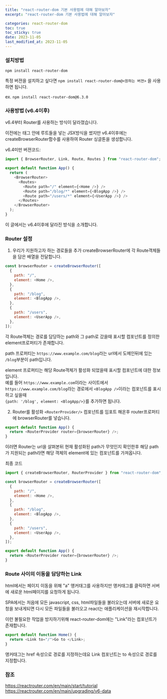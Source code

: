 ```yaml
---
title: "react-router-dom 기본 사용법에 대해 알아보자"
excerpt: "react-router-dom 기본 사용법에 대해 알아보자"

categories: react-router-dom
toc: true
toc_sticky: true
date: 2023-11-05
last_modified_at: 2023-11-05
---
```


### 설치방법

`npm install react-router-dom`

특정 버젼을 설치하고 싶다면
`npm install react-router-dom@<원하는 버젼>`
을 사용하면 됩니다.

ex. `npm install react-router-dom@6.3.0`

### 사용방법 (v6.4이후)

v6.4부터 Router를 사용하는 방식이 달라졌습니다.

이전에는 <Routes>태그 안에 루트들을 넣는 JSX방식을 썼지만 v6.4이후에는 createBrowserRouter함수를 사용하여 Router 싱글톤을 생성합니다.

v6.4미만 버젼코드:

```javascript
import { BrowserRouter, Link, Route, Routes } from "react-router-dom";

export default function App() {
  return (
    <BrowserRouter>
      <Routes>
        <Route path="/" element={<Home />} />
        <Route path="/blog/*" element={<BlogApp />} />
        <Route path="/users/*" element={<UserApp />} />
      </Routes>
    </BrowserRouter>
  );
}
```

이 글에서는 v6.4이후에 달라진 방식을 소개합니다.

### Router 설정

1. 우리가 지원하고자 하는 경로들을 추가
   createBrowserRouter에 각 Route객체들을 담은 배열을 전달합니다.

```javascript
const browserRouter = createBrowserRouter([
  {
    path: "/",
    element: <Home />,
  },
  {
    path: "/blog",
    element: <BlogApp />,
  },
  {
    path: "/users",
    element: <UserApp />,
  },
]);
```

각 Route객체는 경로를 담당하는 path와 그 path로 갔을때 표시할 컴포넌트를 정의한 element프로퍼티가 존재합니다.

path 프로퍼티는 `https://www.example.com/blog`라는 url에서 도메인뒤에 있는 `/blog`부분이 path입니다.

element 프로퍼티는 해당 Route객체가 활성화 되었을때 표시할 컴포넌트에 대한 정보입니다.  
예를 들어 `https://www.example.com`이라는 사이트에서 `https://www.example.com/blog`라는 경로에서 `<BlogApp />`이라는 컴포넌트를 표시하고 싶을때  
`{path: '/blog', element: <BlogApp/>}`를 추가하면 됩니다.

2.  Router를 활성화
    `<RouterProvider/>` 컴포넌트를 임포트 해온후 router프로퍼티에 browserRouter를 넣습니다.

```javascript
export default function App() {
  return <RouterProvider router={browserRouter} />;
}
```

이러면 Router는 url을 살펴본뒤 현재 활성화된 path가 무엇인지 확인한후 해당 path가 지원되는 path라면 해당 객체의 element에 있는 컴포넌트를 가져옵니다.

최종 코드

```javascript
import { createBrowserRouter, RouterProvider } from "react-router-dom";

const browserRouter = createBrowserRouter([
  {
    path: "/",
    element: <Home />,
  },
  {
    path: "/blog",
    element: <BlogApp />,
  },
  {
    path: "/users",
    element: <UserApp />,
  },
]);

export default function App() {
  return <RouterProvider router={browserRouter} />;
}
```

### Route 사이의 이동을 담당하는 Link

html에서는 페이지 이동을 위해 "a" 앵커태그를 사용하지만 앵커태그를 클릭하면 서버에 새로운 html페이지를 요청하게 됩니다.

SPA에서는 처음에 모든 javascript, css, html파일들을 불러오는데 서버에 새로운 요청을 보내게되면 다시 모든 파일들을 불러오고 react는 애플리케이션을 재시작합니다.

이런 불필요한 작업을 방지하기위해 react-router-dom에는 "Link"라는 컴포넌트가 존재합니다.

```javascript
export default function Home() {
  return <Link to="/">Go to </Link>;
}
```

앵커태그는 href 속성으로 경로를 지정하는데요 Link 컴포넌트는 to 속성으로 경로를 지정합니다.

### 참조

https://reactrouter.com/en/main/start/tutorial
https://reactrouter.com/en/main/upgrading/v6-data
